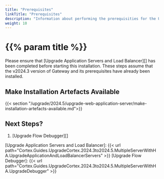 ```yaml
---
title: "Prerequisites"
linkTitle: "Prerequisites"
description: "Information about performing the prerequisities for the Upgrade of the Web Application Server."
weight: 10
---
```


# {{% param title %}}

Please ensure that [Upgrade Application Servers and Load Balancer][] has been completed before starting this installation. These steps assume that the v2024.3 version of Gateway and its prerequisites have already been installed.

## Make Installation Artefacts Available

{{< section "/upgrade/2024.5/upgrade-web-application-server/make-installation-artefacts-available.md">}}

## Next Steps?

1. [Upgrade Flow Debugger][]

[Upgrade Application Servers and Load Balancer]: {{< url path="Cortex.Guides.UpgradeCortex.2024.3to2024.5.MultipleServerWithHA.UpgradeApplicationAndLoadBalancerServers" >}}
[Upgrade Flow Debugger]: {{< url path="Cortex.Guides.UpgradeCortex.2024.3to2024.5.MultipleServerWithHA.UpgradeDebugger" >}}

